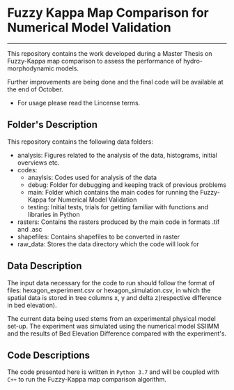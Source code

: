 # Fuzzy Kappa Map Comparison for Numerical Model Validation
***
This repository contains the work developed during a Master Thesis on Fuzzy-Kappa 
map comparison to assess the performance of hydro-morphodynamic models.

Further improvements are being done and the final code will be available
at the end of October. 

- For usage please read the Lincense terms.


## Folder's Description

This repository contains the following data folders:
- analysis: Figures related to the analysis of the data, histograms, initial overviews etc.
- codes: 
	- anaylsis: Codes used for analysis of the data 
	- debug: Folder for debugging and keeping track of previous problems
	- main: Folder which contains the main codes for running the Fuzzy-Kappa for Numerical Model Validation
	- testing: Initial tests, trials for getting familiar with functions and libraries in Python
- rasters: Contains the rasters produced by the main code in formats .tif and .asc
- shapefiles: Contains shapefiles to be converted in raster
- raw_data: Stores the data directory which the code will look for


## Data Description

The input data necessary for the code to run should follow the format of files:
hexagon_experiment.csv or hexagon_simulation.csv, in which the spatial data is stored 
in tree columns x, y and delta z(respective difference in bed elevation).

The current data being used stems from an experimental physical model set-up. The experiment was simulated using the
numerical model SSIIMM and the results of Bed Elevation Difference compared with the experiment's.

## Code Descriptions

The code presented here is written in ``Python 3.7`` and will be coupled with ``C++`` to run the Fuzzy-Kappa
map comparison algorithm.

